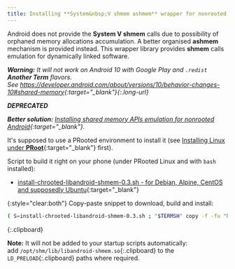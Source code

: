 ```yaml
---
title: Installing **System&nbsp;V shmem ashmem** wrapper for nonrooted Android
---
```


Android does not provide the **System&nbsp;V shmem** calls
due to possibility of orphaned memory allocations accumulation.
A better organised **ashmem** mechanism is provided instead.
This wrapper library provides **shmem** calls emulation for dynamically linked software.

*__Warning:__ It will not work on Android&nbsp;10 with Google Play and `.redist` __Another Term__ flavors.
<br/>See <https://developer.android.com/about/versions/10/behavior-changes-10#shared-memory>{:target="_blank"}{:.long-url}*

***<hlt>DEPRECATED</hlt>***

<hlt><span markdown="1">
*__Better solution:__
[Installing shared memory APIs emulation for nonrooted Android](installing-linux-apis-emulation-for-nonrooted-android.html#main_content){:target="_blank"}.*
</span></hlt>

It's supposed to use a PRooted environment to install it
(see [Installing Linux under **PRoot**](installing-linux-under-proot.html#main_content){:target="_blank"} first).

Script to build it right on your phone (under PRooted Linux and with `bash` installed):

* [install-chrooted-libandroid-shmem-0.3.sh - for Debian, Alpine, CentOS and supposedly Ubuntu](https://github.com/green-green-avk/AnotherTerm-scripts/blob/master/install-chrooted-libandroid-shmem-0.3.sh){:target="_blank"}

{:style="clear:both"}
Copy-paste snippet to download, build and install:
```sh
( S=install-chrooted-libandroid-shmem-0.3.sh ; "$TERMSH" copy -f -fu "https://raw.githubusercontent.com/green-green-avk/AnotherTerm-scripts/master/$S" -tp . && chmod 755 $S && ./$S )
```
{:.clipboard}

**Note:** It will not be added to your startup scripts automatically:<br/>
add `/opt/shm/lib/libandroid-shmem.so`{:.clipboard} to the `LD_PRELOAD`{:.clipboard} paths where required.
